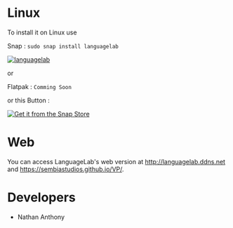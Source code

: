 # Linux
To install it on Linux use 

Snap : `sudo snap install languagelab` 

[![languagelab](https://snapcraft.io/languagelab/badge.svg)](https://snapcraft.io/languagelab)

or

Flatpak : `Comming Soon`

or this Button :

[![Get it from the Snap Store](https://snapcraft.io/static/images/badges/en/snap-store-black.svg)](https://snapcraft.io/languagelab)

# Web

You can access LanguageLab's web version at http://languagelab.ddns.net and https://sembiastudios.github.io/VP/.

# Developers

- Nathan Anthony
